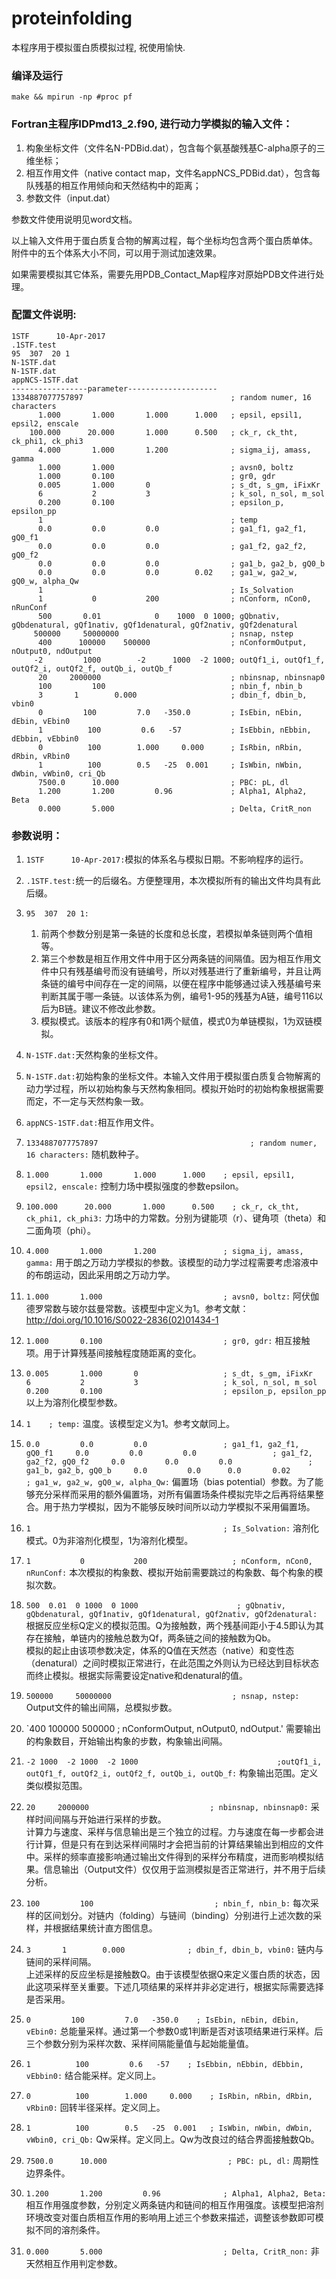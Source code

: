# proteinfolding
本程序用于模拟蛋白质模拟过程, 祝使用愉快.

### 编译及运行
`make && mpirun -np #proc pf`

### Fortran主程序IDPmd13_2.f90, 进行动力学模拟的输入文件：

1. 构象坐标文件（文件名N-PDBid.dat），包含每个氨基酸残基C-alpha原子的三维坐标； 
2. 相互作用文件（native contact map，文件名appNCS_PDBid.dat），包含每队残基的相互作用倾向和天然结构中的距离；
3. 参数文件（input.dat）

参数文件使用说明见word文档。

以上输入文件用于蛋白质复合物的解离过程，每个坐标均包含两个蛋白质单体。
附件中的五个体系大小不同，可以用于测试加速效果。

如果需要模拟其它体系，需要先用PDB_Contact_Map程序对原始PDB文件进行处理。

### 配置文件说明:    
```
1STF      10-Apr-2017    
.1STF.test    
95  307  20 1    
N-1STF.dat    
N-1STF.dat    
appNCS-1STF.dat    
-----------------parameter--------------------    
1334887077757897                                 ; random numer, 16 characters    
      1.000       1.000       1.000      1.000   ; epsil, epsil1, epsil2, enscale    
    100.000      20.000       1.000      0.500   ; ck_r, ck_tht, ck_phi1, ck_phi3    
      4.000       1.000       1.200              ; sigma_ij, amass, gamma    
      1.000       1.000                          ; avsn0, boltz    
      1.000       0.100                          ; gr0, gdr    
      0.005       1.000       0                  ; s_dt, s_gm, iFixKr    
      6           2           3                  ; k_sol, n_sol, m_sol    
      0.200       0.100                          ; epsilon_p, epsilon_pp    
      1                                          ; temp    
      0.0         0.0         0.0                ; ga1_f1, ga2_f1, gQ0_f1    
      0.0         0.0         0.0                ; ga1_f2, ga2_f2, gQ0_f2    
      0.0         0.0         0.0                ; ga1_b, ga2_b, gQ0_b    
      0.0         0.0         0.0        0.02    ; ga1_w, ga2_w, gQ0_w, alpha_Qw    
      1                                          ; Is_Solvation    
      1           0           200                ; nConform, nCon0, nRunConf    
      500       0.01            0    1000  0 1000; gQbnativ, gQbdenatural, gQf1nativ, gQf1denatural, gQf2nativ, gQf2denatural    
     500000     50000000                         ; nsnap, nstep    
      400      100000    500000                  ; nConformOutput, nOutput0, ndOutput    
     -2         1000        -2      1000  -2 1000; outQf1_i, outQf1_f, outQf2_i, outQf2_f, outQb_i, outQb_f    
      20     2000000                             ; nbinsnap, nbinsnap0    
      100         100                            ; nbin_f, nbin_b    
      3       1        0.000                     ; dbin_f, dbin_b, vbin0    
      0         100         7.0   -350.0         ; IsEbin, nEbin, dEbin, vEbin0    
      1          100         0.6   -57           ; IsEbbin, nEbbin, dEbbin, vEbbin0    
      0          100        1.000     0.000      ; IsRbin, nRbin, dRbin, vRbin0    
      1          100        0.5   -25  0.001     ; IsWbin, nWbin, dWbin, vWbin0, cri_Qb    
      7500.0      10.000                         ; PBC: pL, dl    
      1.200       1.200         0.96             ; Alpha1, Alpha2, Beta    
      0.000       5.000                          ; Delta, CritR_non    
```    
### 参数说明：    
    
1. `1STF      10-Apr-2017:`模拟的体系名与模拟日期。不影响程序的运行。   
2. `.1STF.test:`统一的后缀名。方便整理用，本次模拟所有的输出文件均具有此后缀。    
3. `95  307  20 1:` 
    1. 前两个参数分别是第一条链的长度和总长度，若模拟单条链则两个值相等。    
    2. 第三个参数是相互作用文件中用于区分两条链的间隔值。因为相互作用文件中只有残基编号而没有链编号，所以对残基进行了重新编号，并且让两条链的编号中间存在一定的间隔，以便在程序中能够通过读入残基编号来判断其属于哪一条链。以该体系为例，编号1-95的残基为A链，编号116以后为B链。建议不修改此参数。    
    3. 模拟模式。该版本的程序有0和1两个赋值，模式0为单链模拟，1为双链模拟。    

4. `N-1STF.dat:`天然构象的坐标文件。    

5. `N-1STF.dat:`初始构象的坐标文件。本输入文件用于模拟蛋白质复合物解离的动力学过程，所以初始构象与天然构象相同。模拟开始时的初始构象根据需要而定，不一定与天然构象一致。    

6. `appNCS-1STF.dat:`相互作用文件。    

7. `1334887077757897                                  ; random numer, 16 characters:`
随机数种子。    

8. `1.000       1.000       1.000      1.000    ; epsil, epsil1, epsil2, enscale:`
控制力场中模拟强度的参数epsilon。    

9. `100.000      20.000       1.000      0.500    ; ck_r, ck_tht, ck_phi1, ck_phi3:`
力场中的力常数。分别为键能项（r）、键角项（theta）和二面角项（phi）。    

10. `4.000       1.000       1.200               ; sigma_ij, amass, gamma:` 
用于朗之万动力学模拟的参数。该模型的动力学过程需要考虑溶液中的布朗运动，因此采用朗之万动力学。    

11. `1.000       1.000                           ; avsn0, boltz:` 
阿伏伽德罗常数与玻尔兹曼常数。该模型中定义为1。参考文献：http://doi.org/10.1016/S0022-2836(02)01434-1    

12. `1.000       0.100                           ; gr0, gdr:`
相互接触项。用于计算残基间接触程度随距离的变化。    

13. `0.005       1.000       0                   ; s_dt, s_gm, iFixKr    
6           2           3                   ; k_sol, n_sol, m_sol     
0.200       0.100                           ; epsilon_p, epsilon_pp` 
以上为溶剂化模型参数。    

14. `1    ; temp:` 
温度。该模型定义为1。参考文献同上。    

15. `0.0         0.0         0.0                 ; ga1_f1, ga2_f1, gQ0_f1    
0.0         0.0         0.0                 ; ga1_f2, ga2_f2, gQ0_f2    
0.0         0.0         0.0                 ; ga1_b, ga2_b, gQ0_b    
0.0         0.0      0.0       0.02         ; ga1_w, ga2_w, gQ0_w, alpha_Qw:` 
偏置场（bias potential）参数。为了能够充分采样而采用的额外偏置场，对所有偏置场条件模拟完毕之后再将结果整合。用于热力学模拟，因为不能够反映时间所以动力学模拟不采用偏置场。    

16. `1                                           ; Is_Solvation:` 
溶剂化模式。0为非溶剂化模型，1为溶剂化模型。    

17. `1           0           200                   ; nConform, nCon0, nRunConf:` 
本次模拟的构象数、模拟开始前需要跳过的构象数、每个构象的模拟次数。    

18. `500  0.01  0 1000  0 1000                      ; gQbnativ, gQbdenatural, gQf1nativ, gQf1denatural, gQf2nativ, gQf2denatural:` 
根据反应坐标Q定义的模拟范围。Q为接触数，两个残基间距小于4.5即认为其存在接触，单链内的接触总数为Qf，两条链之间的接触数为Qb。    
模拟的起止由该项参数决定，体系的Q值在天然态（native）和变性态（denatural）之间时模拟正常进行，在此范围之外则认为已经达到目标状态而终止模拟。根据实际需要设定native和denatural的值。    

19. `500000     50000000                           ; nsnap, nstep:` 
Output文件的输出间隔，总模拟步数。    

20. `400      100000    500000                 ; nConformOutput, nOutput0, ndOutput.' 
需要输出的构象数目，开始输出构象的步数，构象输出间隔。    

21. `-2 1000  -2 1000  -2 1000                               ;outQf1_i, outQf1_f, outQf2_i, outQf2_f, outQb_i, outQb_f:` 
构象输出范围。定义类似模拟范围。    

22. `20     2000000                           ; nbinsnap, nbinsnap0:` 
采样时间间隔与开始进行采样的步数。    
计算力与速度、采样与信息输出是三个独立的过程。力与速度在每一步都会进行计算，但是只有在到达采样间隔时才会把当前的计算结果输出到相应的文件中。采样的频率直接影响通过输出文件得到的采样分布精度，进而影响模拟结果。信息输出（Output文件）仅仅用于监测模拟是否正常进行，并不用于后续分析。    

23. `100         100                           ; nbin_f, nbin_b:` 
每次采样的区间划分。对链内（folding）与链间（binding）分别进行上述次数的采样，并根据结果统计直方图信息。    

24. `3       1        0.000              ; dbin_f, dbin_b, vbin0:` 
链内与链间的采样间隔。    
上述采样的反应坐标是接触数Q。由于该模型依据Q来定义蛋白质的状态，因此这项采样至关重要。下述几项结果的采样并非必定进行，根据实际需要选择是否采用。    

25. `0         100         7.0   -350.0    ; IsEbin, nEbin, dEbin, vEbin0:` 
总能量采样。通过第一个参数0或1判断是否对该项结果进行采样。后三个参数分别为采样次数、采样间隔能量值与起始能量值。    

26. `1          100         0.6   -57    ; IsEbbin, nEbbin, dEbbin, vEbbin0:` 
结合能采样。定义同上。    

27. `0          100        1.000     0.000    ; IsRbin, nRbin, dRbin, vRbin0:` 
回转半径采样。定义同上。    

28. `1          100        0.5   -25  0.001   ; IsWbin, nWbin, dWbin, vWbin0, cri_Qb:` 
Qw采样。定义同上。Qw为改良过的结合界面接触数Qb。    

29. `7500.0      10.000                           ; PBC: pL, dl:` 
周期性边界条件。    

30. `1.200       1.200         0.96              ; Alpha1, Alpha2, Beta:` 
相互作用强度参数，分别定义两条链内和链间的相互作用强度。该模型把溶剂环境改变对蛋白质相互作用的影响用上述三个参数来描述，调整该参数即可模拟不同的溶剂条件。    

31. `0.000       5.000                           ; Delta, CritR_non:`
非天然相互作用判定参数。    
